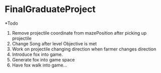 # FinalGraduateProject

*Todo

1. Remove projectile coordinate from mazePosition after picking up projectile
2. Change Song after level Objective is met
3. Work on projectile changing direction when farmer changes direction
4. Introduce fox into game.
5. Generate fox into game space
6. Have fox walk into game...